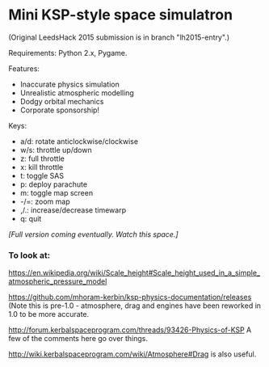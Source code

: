 # Mini KSP-style space simulatron

(Original LeedsHack 2015 submission is in branch "lh2015-entry".)

Requirements: Python 2.x, Pygame.

Features:
* Inaccurate physics simulation
* Unrealistic atmospheric modelling
* Dodgy orbital mechanics
* Corporate sponsorship!

Keys:
* a/d: rotate anticlockwise/clockwise
* w/s: throttle up/down
* z: full throttle
* x: kill throttle
* t: toggle SAS
* p: deploy parachute
* m: toggle map screen
* -/=: zoom map
* ,/.: increase/decrease timewarp
* q: quit

*[Full version coming eventually.  Watch this space.]*

### To look at:

https://en.wikipedia.org/wiki/Scale_height#Scale_height_used_in_a_simple_atmospheric_pressure_model

https://github.com/mhoram-kerbin/ksp-physics-documentation/releases (Note this is pre-1.0 - atmosphere, drag and engines have been reworked in 1.0 to be more accurate.

http://forum.kerbalspaceprogram.com/threads/93426-Physics-of-KSP A few of the comments here go over things.

http://wiki.kerbalspaceprogram.com/wiki/Atmosphere#Drag is also useful.